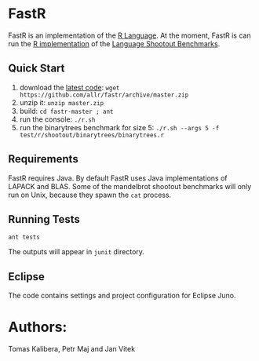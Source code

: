 # FastR

FastR is an implementation of the [R Language](http://www.r-project.org/). 
At the moment, FastR is can run the [R
implementation](http://r.cs.purdue.edu/hg/r-shootout/) of the [Language
Shootout Benchmarks](http://shootout.alioth.debian.org/).

## Quick Start

1. download the [latest code](https://github.com/allr/fastr/archive/master.zip): `wget https://github.com/allr/fastr/archive/master.zip`
2. unzip it: `unzip master.zip`
3. build: `cd fastr-master ; ant`
4. run the console: `./r.sh`
5. run the binarytrees benchmark for size 5: `./r.sh --args 5 -f test/r/shootout/binarytrees/binarytrees.r`

## Requirements

FastR requires Java. By default FastR uses Java implementations of LAPACK
and BLAS.  Some of the mandelbrot shootout benchmarks will only run on Unix,
because they spawn the `cat` process. 

## Running Tests

`ant tests` 

The outputs will appear in `junit` directory.

## Eclipse

The code contains settings and project configuration for Eclipse Juno.

# Authors:

Tomas Kalibera, Petr Maj and Jan Vitek
